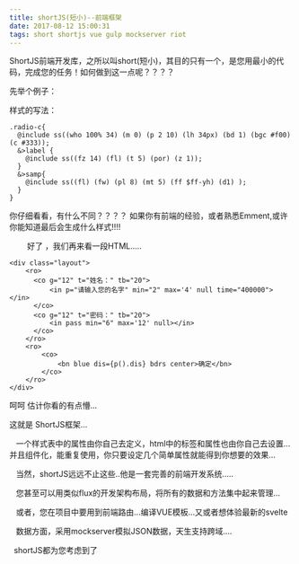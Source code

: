 ```yaml
---
title: shortJS(短小)--前端框架
date: 2017-08-12 15:00:31
tags: short shortjs vue gulp mockserver riot
---
```



ShortJS前端开发库，之所以叫short(短小)，其目的只有一个，是您用最小的代码，完成您的任务！如何做到这一点呢？？？？
    
先举个例子：
    
样式的写法：
```
.radio-c{
  @include ss((who 100% 34) (m 0) (p 2 10) (lh 34px) (bd 1) (bgc #f00) (c #333));
  &>label {
    @include ss((fz 14) (fl) (t 5) (por) (z 1));
  }
  &>samp{
    @include ss((fl) (fw) (pl 8) (mt 5) (ff $ff-yh) (d1) );
  }
}
```
你仔细看看，有什么不同？？？？
如果你有前端的经验，或者熟悉Emment,或许你能知道最后会生成什么样式!!!!
    
        
好了 ，我们再来看一段HTML.....
    
```
<div class="layout">
    <ro>
      <co g="12" t="姓名：" tb="20">
          <in p="请输入您的名字" min="2" max='4' null time="400000"></in>
      </co>
      <co g="12" t="密码：" tb="20">
          <in pass min="6" max='12' null></in>
      </co>
    </ro>
    <ro>
        <co>
            <bn blue dis={p().dis} bdrs center>确定</bn>
        </co>
    </ro>
</div>
```
    
呵呵 估计你看的有点懵...
    
    
这就是 ShortJS框架...

    一个样式表中的属性由你自己去定义，html中的标签和属性也由你自己去设置...并且组件化，能重复使用，你只要设定几个简单属性就能得到你想要的效果...
    
    当然，shortJS远远不止这些..他是一套完善的前端开发系统.....
    
    您甚至可以用类似flux的开发架构布局，将所有的数据和方法集中起来管理...
    
    或者，您在项目中要用到前端路由...编译VUE模板...又或者想体验最新的svelte
    
    数据方面，采用mockserver模拟JSON数据，天生支持跨域....
    
    shortJS都为您考虑到了